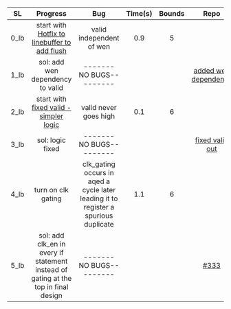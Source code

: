 | **SL** | **Progress** | **Bug** | **Time(s)** | **Bounds** | **Repo** |
|:----:|:----------------------------------------------------------------------------------:|:-----------------------------------------------------------------------------------:|:-------:|:------:|:--------------------:|
| 0_lb | start with [Hotfix to linebuffer to add flush](https://github.com/StanfordAHA/garnet/commit/26b5452a0bb9e41553996d766cbc35343cceb74f#diff-56b8645ef137aac84edd3bbce6ccac71) | valid independent of wen | 0.9 | 5 |  |
| 1_lb | sol: add wen dependency to valid | -------NO BUGS--------- |  |  | [added wen dependency](https://docs.google.com/spreadsheets/d/13s5wKLO-cQO9BhaLndG6hNC6VCy7N5LbcqcXkMr9K24/edit#gid=1845400852&range=F38) |
| 2_lb | start with [fixed valid - simpler logic](https://docs.google.com/spreadsheets/d/13s5wKLO-cQO9BhaLndG6hNC6VCy7N5LbcqcXkMr9K24/edit#gid=1845400852&range=B39) | valid never goes high | 0.1 | 6 |  |
| 3_lb | sol: logic fixed | -------NO BUGS--------- |  |  | [fixed valid out](https://docs.google.com/spreadsheets/d/13s5wKLO-cQO9BhaLndG6hNC6VCy7N5LbcqcXkMr9K24/edit#gid=1845400852&range=F40) |
| 4_lb | turn on clk gating | clk_gating occurs in aqed a cycle later leading it to register a spurious duplicate | 1.1 | 6 |  |
| 5_lb | sol: add clk_en in every if statement instead of gating at the top in final design | -------NO BUGS--------- |  |  | [#333](https://docs.google.com/spreadsheets/d/13s5wKLO-cQO9BhaLndG6hNC6VCy7N5LbcqcXkMr9K24/edit#gid=1845400852&range=F42) |
